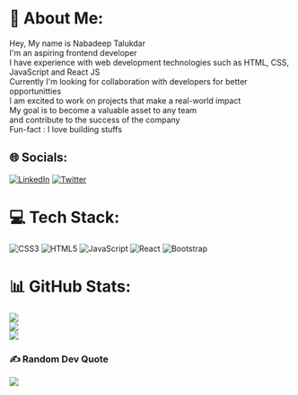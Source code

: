 # 💫 About Me:
Hey, My name is Nabadeep Talukdar<br>I'm an aspiring frontend developer<br>I have experience with web development technologies such as HTML, CSS, JavaScript and React JS<br>Currently I'm looking for collaboration with developers for better opportunitties<br>I am excited to work on projects that make a real-world impact<br>My goal is to become a valuable asset to any team <br>and contribute to the success of the company<br>Fun-fact : I love building stuffs


## 🌐 Socials:
[![LinkedIn](https://img.shields.io/badge/LinkedIn-%230077B5.svg?logo=linkedin&logoColor=white)](https://linkedin.com/in/nabadeeptalukdar) [![Twitter](https://img.shields.io/badge/Twitter-%231DA1F2.svg?logo=Twitter&logoColor=white)](https://twitter.com/nabadeepstwt) 

# 💻 Tech Stack:
![CSS3](https://img.shields.io/badge/css3-%231572B6.svg?style=for-the-badge&logo=css3&logoColor=white) ![HTML5](https://img.shields.io/badge/html5-%23E34F26.svg?style=for-the-badge&logo=html5&logoColor=white) ![JavaScript](https://img.shields.io/badge/javascript-%23323330.svg?style=for-the-badge&logo=javascript&logoColor=%23F7DF1E) ![React](https://img.shields.io/badge/react-%2320232a.svg?style=for-the-badge&logo=react&logoColor=%2361DAFB) ![Bootstrap](https://img.shields.io/badge/bootstrap-%23563D7C.svg?style=for-the-badge&logo=bootstrap&logoColor=white)

# 📊 GitHub Stats:
![](https://github-readme-stats.vercel.app/api?username=nabadeeptalukdar&theme=radical&hide_border=true&include_all_commits=true&count_private=true)<br/>
![](https://github-readme-streak-stats.herokuapp.com/?user=nabadeeptalukdar&theme=radical&hide_border=true)<br/>
![](https://github-readme-stats.vercel.app/api/top-langs/?username=nabadeeptalukdar&theme=radical&hide_border=true&include_all_commits=true&count_private=true&layout=compact)


### ✍️ Random Dev Quote
![](https://quotes-github-readme.vercel.app/api?type=horizontal&theme=radical)

